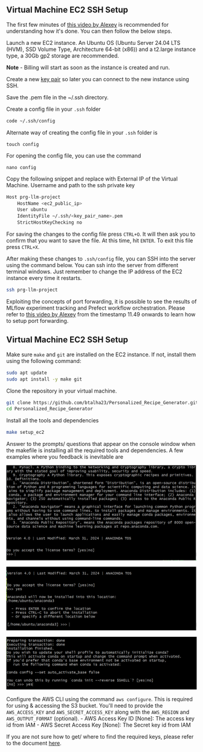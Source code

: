 ## Virtual Machine EC2 SSH Setup

The first few minutes of [this video by Alexey](https://www.youtube.com/watch?v=IXSiYkP23zo) is recommended for understanding how it's done. You can then follow the below steps.

Launch a new EC2 instance. An Ubuntu OS (Ubuntu Server 24.04 LTS (HVM), SSD Volume Type, Architecture 64-bit (x86)) and a t2.large instance type, a 30Gb gp2 storage are recommended. 

**Note** - Billing will start as soon as the instance is created and run.

Create a new [key pair](https://docs.aws.amazon.com/AWSEC2/latest/UserGuide/create-key-pairs.html) so later you can connect to the new instance using SSH.

Save the .pem file in the ~/.ssh directory.

Create a config file in your `.ssh` folder

```bash
code ~/.ssh/config
```

Alternate way of creating the config file in your `.ssh` folder is

```
touch config
```

For opening the config file, you can use the command

```
nano config
```

Copy the following snippet and replace with External IP of the Virtual Machine. Username and path to the ssh private key

```bash
Host prg-llm-project
    HostName <ec2_public_ip>
    User ubuntu
    IdentityFile ~/.ssh/<key_pair_name>.pem
    StrictHostKeyChecking no
```
For saving the changes to the config file press `CTRL+O`. It will then ask you to confirm that you want to save the file. At this time, hit `ENTER`. To exit this file press `CTRL+X`.

After making these changes to `.ssh/config` file, you can SSH into the server using the command below. You can ssh into the server from different terminal windows. Just remember to change the IP address of the EC2 instance every time it restarts.

```bash
ssh prg-llm-project
```

Exploiting the concepts of port forwarding, it is possible to see the results of MLflow experiment tracking and Prefect workflow orchestration. Please refer to [this video by Alexey](https://youtu.be/IXSiYkP23zo?si=D1v6gBw-EZHnW5_V) from the timestamp 11.49 onwards to learn how to setup port forwarding.

## Virtual Machine EC2 SSH Setup

Make sure `make` and `git` are installed on the EC2 instance. If not, install them using the following command:

```bash
sudo apt update
sudo apt install -y make git
```

Clone the repository in your virtual machine.

```bash
git clone https://github.com/btalha23/Personalized_Recipe_Generator.git && \
cd Personalized_Recipe_Generator
```

Install all the tools and dependencies

```bash
make setup_ec2
```

Answer to the prompts/ questions that appear on the console window when the makefile is installing all the required tools and dependencies. A few examples where you feedback is inevitable are

![anaconda](../images/anaconda_1.png)

![anaconda](../images/anaconda_2.png)

![anaconda](../images/anaconda_3.png)

 
Configure the AWS CLI using the command `aws configure`. This is required for using & accessing the S3 bucket. You'll need to provide the `AWS_ACCESS_KEY` and `AWS_SECRET_ACCESS_KEY` along with the `AWS_REGION` and `AWS_OUTPUT_FORMAT` (optional).
    - AWS Access Key ID [None]: The access key id from IAM 
    - AWS Secret Access Key [None]: The Secret key id from IAM

If you are not sure how to get/ where to find the required keys, please refer to the document [here](setup/aws_account.md).